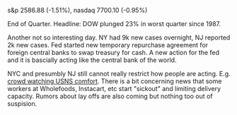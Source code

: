 s&p 2586.88 (-1.51%), nasdaq 7700.10 (-0.95%)

End of Quarter. Headline: DOW plunged 23% in worst quarter since 1987.

Another not so interesting day. NY had 9k new cases overnight, NJ reported 2k new cases. Fed started new temporary repurchase agreement
for foreign central banks to swap treasury for cash. A new action for the fed and it is bascially acting like the central bank of the
world.

NYC and presumbly NJ still cannot really restrict how people are acting. E.g. 
[crowd watching USNS comfort](https://nypost.com/2020/03/30/crowds-ignore-social-distancing-rules-to-watch-usns-comfort/).
There is a bit concerning news that some workers at Wholefoods, Instacart, etc start "sickout" and limiting delivery capacity.
Rumors about lay offs are also coming but nothing too out of suspision.

